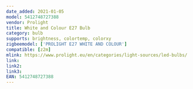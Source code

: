 ```yaml
---
date_added: 2021-01-05
model: 5412748727388
vendor: Prolight
title: White and Colour E27 Bulb
category: bulb
supports: brightness, colortemp, colorxy
zigbeemodel: ['PROLIGHT E27 WHITE AND COLOUR']
compatible: [z2m]
mlink: https://www.prolight.eu/en/categories/light-sources/led-bulbs/
link: 
link2: 
link3: 
EAN: 5412748727388
---
```

